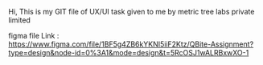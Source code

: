 Hi, This is my GIT file of UX/UI task given to me by metric tree labs private limited

figma file Link : https://www.figma.com/file/1BF5g4ZB6kYKNI5iiF2Ktz/QBite-Assignment?type=design&node-id=0%3A1&mode=design&t=5RcOSJ1wALRBxwXO-1
